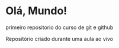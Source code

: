 # Olá, Mundo!
 primeiro repositorio do curso de git e github 

Repositório criado durante uma aula ao vivo